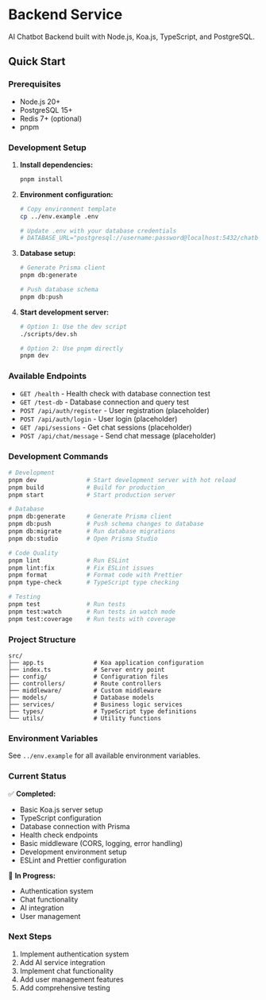 # Backend Service

AI Chatbot Backend built with Node.js, Koa.js, TypeScript, and PostgreSQL.

## Quick Start

### Prerequisites

- Node.js 20+
- PostgreSQL 15+
- Redis 7+ (optional)
- pnpm

### Development Setup

1. **Install dependencies:**
   ```bash
   pnpm install
   ```

2. **Environment configuration:**
   ```bash
   # Copy environment template
   cp ../env.example .env
   
   # Update .env with your database credentials
   # DATABASE_URL="postgresql://username:password@localhost:5432/chatbot_db"
   ```

3. **Database setup:**
   ```bash
   # Generate Prisma client
   pnpm db:generate
   
   # Push database schema
   pnpm db:push
   ```

4. **Start development server:**
   ```bash
   # Option 1: Use the dev script
   ./scripts/dev.sh
   
   # Option 2: Use pnpm directly
   pnpm dev
   ```

### Available Endpoints

- `GET /health` - Health check with database connection test
- `GET /test-db` - Database connection and query test
- `POST /api/auth/register` - User registration (placeholder)
- `POST /api/auth/login` - User login (placeholder)
- `GET /api/sessions` - Get chat sessions (placeholder)
- `POST /api/chat/message` - Send chat message (placeholder)

### Development Commands

```bash
# Development
pnpm dev              # Start development server with hot reload
pnpm build            # Build for production
pnpm start            # Start production server

# Database
pnpm db:generate      # Generate Prisma client
pnpm db:push          # Push schema changes to database
pnpm db:migrate       # Run database migrations
pnpm db:studio        # Open Prisma Studio

# Code Quality
pnpm lint             # Run ESLint
pnpm lint:fix         # Fix ESLint issues
pnpm format           # Format code with Prettier
pnpm type-check       # TypeScript type checking

# Testing
pnpm test             # Run tests
pnpm test:watch       # Run tests in watch mode
pnpm test:coverage    # Run tests with coverage
```

### Project Structure

```
src/
├── app.ts              # Koa application configuration
├── index.ts            # Server entry point
├── config/             # Configuration files
├── controllers/        # Route controllers
├── middleware/         # Custom middleware
├── models/             # Database models
├── services/           # Business logic services
├── types/              # TypeScript type definitions
└── utils/              # Utility functions
```

### Environment Variables

See `../env.example` for all available environment variables.

### Current Status

✅ **Completed:**
- Basic Koa.js server setup
- TypeScript configuration
- Database connection with Prisma
- Health check endpoints
- Basic middleware (CORS, logging, error handling)
- Development environment setup
- ESLint and Prettier configuration

🚧 **In Progress:**
- Authentication system
- Chat functionality
- AI integration
- User management

### Next Steps

1. Implement authentication system
2. Add AI service integration
3. Implement chat functionality
4. Add user management features
5. Add comprehensive testing
